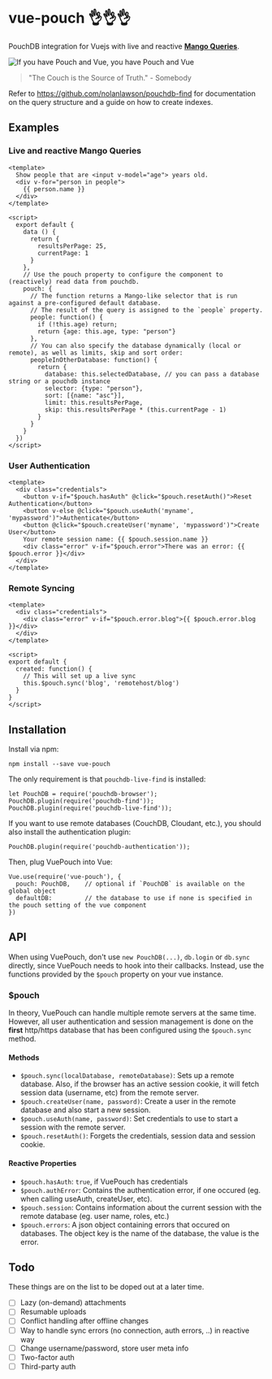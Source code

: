 # vue-pouch 👌👌👌

PouchDB integration for Vuejs with live and reactive **[Mango Queries](http://docs.couchdb.org/en/2.0.0/api/database/find.html)**.

![If you have Pouch and Vue, you have Pouch and Vue](https://github.com/QurateInc/vue-pouch/blob/master/vue-pouch.png)

> "The Couch is the Source of Truth." - Somebody

Refer to https://github.com/nolanlawson/pouchdb-find for documentation on the query structure and a guide on how to create indexes.

## Examples

### Live and reactive Mango Queries

```vue
<template>
  Show people that are <input v-model="age"> years old.
  <div v-for="person in people">
    {{ person.name }}
  </div>
</template>

<script>
  export default {
    data () {
      return {
        resultsPerPage: 25,
        currentPage: 1
      }
    },
    // Use the pouch property to configure the component to (reactively) read data from pouchdb.
    pouch: {
      // The function returns a Mango-like selector that is run against a pre-configured default database.
      // The result of the query is assigned to the `people` property.
      people: function() {
        if (!this.age) return;
        return {age: this.age, type: "person"}
      },
      // You can also specify the database dynamically (local or remote), as well as limits, skip and sort order:
      peopleInOtherDatabase: function() {
        return {
          database: this.selectedDatabase, // you can pass a database string or a pouchdb instance
          selector: {type: "person"},
          sort: [{name: "asc"}],
          limit: this.resultsPerPage,
          skip: this.resultsPerPage * (this.currentPage - 1)
        }
      }
    }
  })
</script>
```

### User Authentication

```vue
<template>
  <div class="credentials">
    <button v-if="$pouch.hasAuth" @click="$pouch.resetAuth()">Reset Authentication</button>
    <button v-else @click="$pouch.useAuth('myname', 'mypassword')">Authenticate</button>
    <button @click="$pouch.createUser('myname', 'mypassword')">Create User</button>
    Your remote session name: {{ $pouch.session.name }}
    <div class="error" v-if="$pouch.error">There was an error: {{ $pouch.error }}</div>
  </div>
</template>
```

### Remote Syncing

```vue
<template>
  <div class="credentials">
    <div class="error" v-if="$pouch.error.blog">{{ $pouch.error.blog }}</div>
  </div>
</template>

<script>
export default {
  created: function() {
    // This will set up a live sync
    this.$pouch.sync('blog', 'remotehost/blog')
  }
}
</script>
```


## Installation

Install via npm:

    npm install --save vue-pouch

The only requirement is that `pouchdb-live-find` is installed:

    let PouchDB = require('pouchdb-browser');
    PouchDB.plugin(require('pouchdb-find'));
    PouchDB.plugin(require('pouchdb-live-find'));
    
If you want to use remote databases (CouchDB, Cloudant, etc.), you should also install the authentication plugin:

    PouchDB.plugin(require('pouchdb-authentication'));
    
Then, plug VuePouch into Vue:

    Vue.use(require('vue-pouch'), {
      pouch: PouchDB,    // optional if `PouchDB` is available on the global object
      defaultDB:         // the database to use if none is specified in the pouch setting of the vue component
    })

## API

When using VuePouch, don't use `new PouchDB(...)`, `db.login` or `db.sync` directly, since VuePouch needs to hook into their callbacks. Instead, use the functions provided by the `$pouch` property on your vue instance.

### $pouch

In theory, VuePouch can handle multiple remote servers at the same time. However,
all user authentication and session management is done on the **first** http/https
database that has been configured using the `$pouch.sync` method.

#### Methods

* `$pouch.sync(localDatabase, remoteDatabase)`: Sets up a remote database. Also, if the browser has an active session cookie, it will fetch session data (username, etc) from the remote server.
* `$pouch.createUser(name, password)`: Create a user in the remote database and also start a new session.
* `$pouch.useAuth(name, password)`: Set credentials to use to start a session with the remote server.
* `$pouch.resetAuth()`: Forgets the credentials, session data and session cookie.

#### Reactive Properties

* `$pouch.hasAuth`: `true`, if VuePouch has credentials
* `$pouch.authError`: Contains the authentication error, if one occured (eg. when calling useAuth, createUser, etc).
* `$pouch.session`: Contains information about the current session with the remote database (eg. user name, roles, etc.)
* `$pouch.errors`: A json object containing errors that occured on databases. The object key is the name of the database, the value is the error.

## Todo

These things are on the list to be doped out at a later time.

* [ ] Lazy (on-demand) attachments
* [ ] Resumable uploads
* [ ] Conflict handling after offline changes
* [ ] Way to handle sync errors (no connection, auth errors, ..) in reactive way
* [ ] Change username/password, store user meta info
* [ ] Two-factor auth
* [ ] Third-party auth
